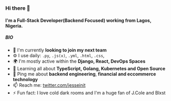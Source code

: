 <!--
**jesseinit/jesseinit** is a ✨ _special_ ✨ repository because its `README.md` (this file) appears on your GitHub profile.

Here are some ideas to get you started:

- 🔭 I’m currently working on ...
- 🌱 I’m currently learning ...
- 👯 I’m looking to collaborate on ...
- 🤔 I’m looking for help with ...
- 💬 Ask me about ...
- 📫 How to reach me: ...
- 😄 Pronouns: ...
- ⚡ Fun fact: ...
-->


### Hi there 👋

#### I'm a Full-Stack Developer(Backend Focused) working from Lagos, Nigeria.

##### BIO

- 🏢 I'm currently **looking to join my next team**
- ⚙️ I use daily: `.py`, `.js(x)`, `.yml`, `.html`, `.css`,
- 🌍 I'm mostly active within the **Django, React, DevOps Spaces**
- 🌱 Learning all about **TypeScript, Golang, Kubernetes and Open Source**
- 💬 Ping me about **backend engineering**, **financial and eccommerce technology**
- 📫 Reach me: [twitter.com/jesseinit](https://twitter.com/jesseinit)
- ⚡️ Fun fact: I love cold dark rooms and I'm a huge fan of J.Cole and Blxst
